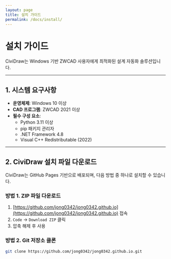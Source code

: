 ```yaml
---
layout: page
title: 설치 가이드
permalink: /docs/install/
---
```


# 설치 가이드

CiviDraw는 Windows 기반 ZWCAD 사용자에게 최적화된 설계 자동화 솔루션입니다.

---

## 1. 시스템 요구사항

- **운영체제**: Windows 10 이상  
- **CAD 프로그램**: ZWCAD 2021 이상  
- **필수 구성 요소**:  
  - Python 3.11 이상  
  - pip 패키지 관리자  
  - .NET Framework 4.8  
  - Visual C++ Redistributable (2022)

---

## 2. CiviDraw 설치 파일 다운로드

CiviDraw는 GitHub Pages 기반으로 배포되며, 다음 방법 중 하나로 설치할 수 있습니다.

### 방법 1. ZIP 파일 다운로드

1. [https://github.com/jong0342/jong0342.github.io](https://github.com/jong0342/jong0342.github.io) 접속  
2. `Code` → `Download ZIP` 클릭  
3. 압축 해제 후 사용

### 방법 2. Git 저장소 클론

```bash
git clone https://github.com/jong0342/jong0342.github.io.git
